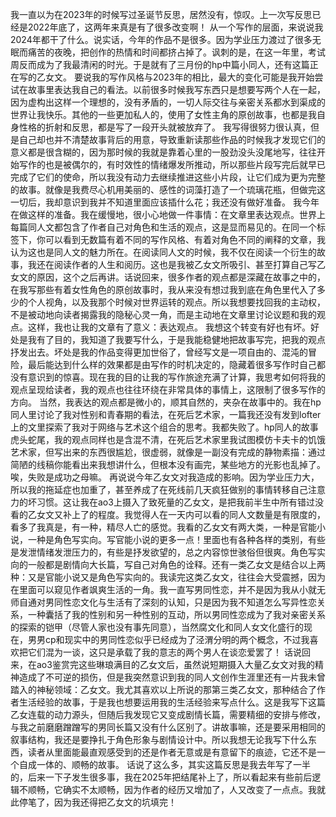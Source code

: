我一直以为在2023年的时候写过圣诞节反思，居然没有，惊叹。上一次写反思已经是2022年底了，这两年来真是有了很多改变啊！
从一个写作的层面，来说说我2024年都干了什么。说实话，今年的作品不是很多。因为学业压力渡过了很多无眠而痛苦的夜晚，把创作的热情和时间都挤占掉了。讽刺的是，在这一年里，考试周反而成为了我最清闲的时光。于是就有了三月份的hp中篇小同人，还有这篇正在写的乙女文。
要说我的写作风格与2023年的相比，最大的变化可能是我开始尝试在故事里表达我自己的看法。以前很多时候我写东西只是想要写两个人在一起，因为虚构出这样一个理想的，没有矛盾的，一切人际交往与亲密关系都水到渠成的世界让我快乐。其他的一些更加私人的，使用了女性主角的原创故事，也都是我自身性格的折射和反思，都是写了一段开头就被放弃了。
我写得很努力很认真，但是自己却也并不清楚故事背后的用意，导致重新读那些作品的时候我才发现它们的意义都是很含糊的，因为那时候的我就是靠着心里的一股劲没头没尾地写，往往开始写作的也是被偶尔的，有时效性的情绪爆发所推动，所以那些片段写完后就早已完成了它们的使命，所以我没有动力去继续推进这些小片段，让它们成为更为完整的故事。就像是我费尽心机用美丽的、感性的词藻打造了一个琉璃花瓶，但做完这一切后，我却意识到我并不知道里面应该插什么花；我还没有做好准备。
我今年在做这样的准备。我在缓慢地，很小心地做一件事情：在文章里表达观点。世界上每篇同人文都包含了作者自己对角色和生活的观点，这是显而易见的。在同一个标签下，你可以看到无数篇有着不同的写作风格、有着对角色不同的阐释的文章，我认为这也是同人文的魅力所在。在阅读同人文的时候，我不仅在阅读一个衍生的故事，我还在阅读作者的人生和阅历。这也是我被乙女文所吸引、甚至打算自己写乙女文的原因，这个之后再讲。话说回来，很多作者的观点都是深藏在故事之中的，在我写那些有着女性角色的原创故事时，我从来没有想过我到底在角色里代入了多少的个人视角，以及我那个时候对世界运转的观点。所以我想要找回我的主动权，不是被动地向读者揭露我的隐秘心灵一角，而是主动地在文章里讨论议题和我的观点。这样，我也让我的文章有了意义：表达观点。
我想这个转变有好也有坏。好处是我有了目的，我知道了我要写什么，于是我能稳健地把故事写完，把我的观点抒发出去。坏处是我的作品变得更加世俗了，曾经写文是一项自由的、混沌的冒险，最后能达到什么样的效果都是由写作的时机决定的，隐藏着很多写作时自己都没有意识到的惊喜。现在我的目的让我的写作旅途充满了计算，我思考如何将我的观点呈现给读者，我的观点也往往环绕在非常具体的事情上，这限制了很多写作的方向。
当然，我表达的观点都是微小的，顺其自然的，夹杂在故事中的。我在hp同人里讨论了我对性别和青春期的看法，在死后艺术家，一篇我还没有发到lofter上的文里探索了我对于网络与艺术这个组合的思考。我都失败了。hp同人的故事虎头蛇尾，我的观点同样也是含混不清，在死后艺术家里我试图模仿卡夫卡的饥饿艺术家，但写出来的东西很尴尬，很虚弱，就像是一副没有完成的静物素描：通过简陋的线稿你能看出来我想讲什么，但根本没有画完，某些地方的光影也乱掉了。唉，失败是成功之母嘛。
再说说今年乙女文对我造成的影响。因为学业压力大，所以我的拖延症也加重了，甚至养成了在死线前几天疯狂做别的事情转移自己注意力的坏习惯。这让我在ao3上摄入了致死量的乙女文，是把我前半生中所有错过没看的乙女文又补上了的程度。我觉得人在一天内可以看的同人文数量是有限度的，看多了我真是，有一种，精尽人亡的感觉。我看的乙女文有两大类，一种是官能小说，一种是角色写实向。写官能小说的更多一点！里面也有各种各样的类别，有些是发泄情绪发泄压力的，有些是抒发欲望的，总之内容惊世骇俗但很爽。角色写实向的一般都是剧情向大长篇，写自己对角色的诠释。还有一类乙女文是结合以上两种：又是官能小说又是角色写实向的。我读完这类乙女文，往往会大受震撼，因为在里面可以窥见作者飒爽生活的一角。我一直写男同性恋，并不是因为我从小就无师自通对男同性恋文化与生活有了深刻的认知，只是因为我不知道怎么写异性恋关系，一种囊括了我的性别和另一种性别的互动，所以男同性恋成为了我对亲密关系的探索的铠甲（尽管人家也没有事先同意），当然腐文化和同人女文化盛行的现在，男男cp和现实中的男同性恋似乎已经成为了泾渭分明的两个概念，不过我喜欢把它们混为一谈，这只是承载了我的意志的两个男人在谈恋爱罢了！
话说回来，在ao3鉴赏完这些琳琅满目的乙女文后，虽然说短期摄入大量乙女文对我的精神造成了不可逆的损伤，但是我突然意识到我的同人文创作生涯里还有一片我未曾踏入的神秘领域：乙女文。我尤其喜欢以上所说的那第三类乙女文，那种结合了作者生活经验的故事，于是我也想要运用我的生活经验来写点什么。这是我写下这篇乙女连载的动力源头，但随后我发现它又变成剧情长篇，需要精细的安排与修改，与我之前磨磨蹭蹭写的男同长篇又没有什么区别了。讲故事嘛，还是要采用相同的叙事结构，我还是要挣扎于角色形象与剧情设计中。所以我想无论我写下什么东西，读者从里面能最直观感受到的还是作者无意或是有意留下的痕迹，它还不是一个自成一体的、顺畅的故事。
话说了这么多，其实这篇反思是我去年写了一半的，后来一下子发生很多事，我在2025年把结尾补上了，所以看起来有些前后逻辑不顺畅，它确实不太顺畅，因为作者的经历又增加了，人又改变了一点点。我就此停笔了，因为我还得把乙女文的坑填完！